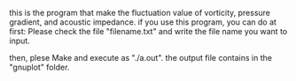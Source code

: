 this is the program that make the fluctuation value of vorticity, pressure gradient, and acoustic impedance.
if you use this program, you can do at first:
Please check the file "filename.txt" and write the file name you want to input.

then, plese Make and execute as "./a.out". the output file contains in the "gnuplot" folder.


